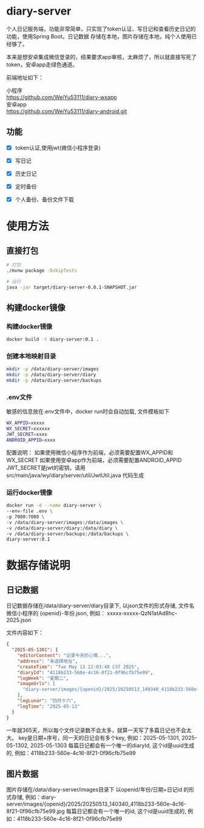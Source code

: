 # diary-server
个人日记服务端，功能非常简单，只实现了token认证、写日记和查看历史日记的功能，使用Spring Boot。日记数据
存储在本地，图片存储在本地，纯个人使用已经够了。

本来是想安卓集成微信登录的，结果要求app审核，太麻烦了，所以就直接写死了token，安卓app走绿色通道。


前端地址如下：

小程序  
https://github.com/WeiYu53111/diary-wxapp  
安卓app  
https://github.com/WeiYu53111/diary-android.git  


## 功能
- [x] token认证,使用jwt(微信小程序登录)
- [x] 写日记
- [x] 历史日记
- [x] 定时备份
- [x] 个人备份、备份文件下载


# 使用方法

## 直接打包
```bash
# 打包
./mvnw package -DskipTests

# 运行
java -jar target/diary-server-0.0.1-SNAPSHOT.jar
```

## 构建docker镜像

### 构建docker镜像
```bash
docker build -t diary-server:0.1 .
```

###  创建本地映射目录
```bash
mkdir -p /data/diary-server/images
mkdir -p /data/diary-server/diary
mkdir -p /data/diary-server/backups
```

### .env文件
敏感的信息放在.env文件中，docker run时会自动加载, 文件模板如下
```bash
WX_APPID=xxxxx
WX_SECRET=xxxxxx
JWT_SECRET=xxxx
ANDROID_APPID=xxxx
```
配置说明：
如果使用微信小程序作为前端，必须需要配置WX_APPID和WX_SECRET
如果使用安卓app作为前端，必须需要配置ANDROID_APPID
JWT_SECRET是jwt的密钥，请用src/main/java/wy/diary/server/util/JwtUtil.java 代码生成

### 运行docker镜像
```bash
docker run -d --name diary-server \
--env-file .env \
-p 7080:7080 \
-v /data/diary-server/images:/data/images \
-v /data/diary-server/diary:/data/diary \
-v /data/diary-server/backups:/data/backups \
diary-server:0.1
```



# 数据存储说明

## 日记数据
日记数据存储在/data/diary-server/diary目录下, 以json文件的形式存储, 
文件名微信小程序的 {openid}-年份.json, 例如： xxxxx-xxxxx-QzN1atAd8hc-2025.json

文件内容如下：
```json
{
  "2025-05-1301": {
    "editorContent": "记录今天的心情...",
    "address": "未选择地址",
    "createTime": "Tue May 13 22:03:48 CST 2025",
    "diaryId": "4118b233-560e-4c16-8f21-0f96cfb75e99",
    "logWeek": "星期二",
    "imageUrls": [
      "diary-server/images/{openid}/2025/20250513_140340_4118b233-560e-4c16-8f21-0f96cfb75e99.jpg"
    ],
    "logLunar": "四月十六",
    "logTime": "2025-05-13"
  }
}
```
一年就365天，所以每个文件记录数不会太多，就算一天写了多篇日记也不会太大。
key是日期+序号，同一天的日记会有多个key, 例如：2025-05-1301, 2025-05-1302, 2025-05-1303
每篇日记都会有一个唯一的diaryId, 这个id是uuid生成的, 例如：4118b233-560e-4c16-8f21-0f96cfb75e99

## 图片数据
图片存储在/data/diary-server/images目录下
以openid/年份/日期+日记id 的形式存储, 例如：diary-server/images/{openid}/2025/20250513_140340_4118b233-560e-4c16-8f21-0f96cfb75e99.jpg
每篇日记都会有一个唯一的id, 这个id是uuid生成的, 例如：4118b233-560e-4c16-8f21-0f96cfb75e99





